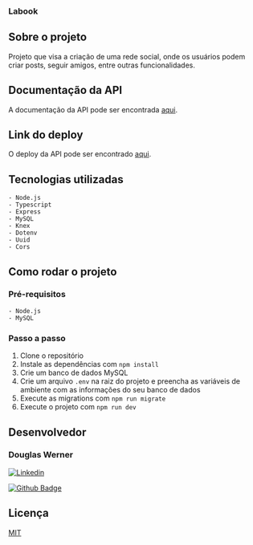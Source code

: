### Labook

## Sobre o projeto
Projeto que visa a criação de uma rede social, onde os usuários podem criar posts, seguir amigos, entre outras funcionalidades.

## Documentação da API
A documentação da API pode ser encontrada [aqui](https://documenter.getpostman.com/view/22370646/2s93CRKrRs).

## Link do deploy
O deploy da API pode ser encontrado [aqui](https://labook-h1rb.onrender.com).

## Tecnologias utilizadas
    - Node.js
    - Typescript
    - Express
    - MySQL
    - Knex
    - Dotenv
    - Uuid
    - Cors

## Como rodar o projeto
### Pré-requisitos
    - Node.js
    - MySQL

### Passo a passo
1. Clone o repositório
2. Instale as dependências com `npm install`
3. Crie um banco de dados MySQL
4. Crie um arquivo `.env` na raiz do projeto e preencha as variáveis de ambiente com as informações do seu banco de dados
5. Execute as migrations com `npm run migrate`
6. Execute o projeto com `npm run dev`


## Desenvolvedor

### Douglas Werner

[![Linkedin](https://img.shields.io/badge/-DouglasWerner-blue?style=flat-square&logo=Linkedin&logoColor=white&link=https://www.linkedin.com/in/douglas-werner/)](https://www.linkedin.com/in/douglas-werner/) 

[![Github Badge](https://img.shields.io/badge/-DouglasWerner-black?style=flat-square&logo=Github&logoColor=white&link=https://github.com/DouglasWerner)](https://github.com/DouglasWerner)
    

## Licença
[MIT](https://choosealicense.com/licenses/mit/)



